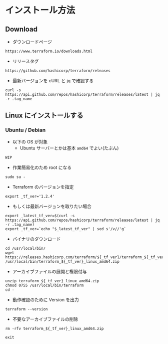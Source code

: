 # インストール方法

## Download

+ ダウンロードページ

```
https://www.terraform.io/downloads.html
```

+ リリースタグ

```
https://github.com/hashicorp/terraform/releases
```

+ 最新バージョンを cURL と jq で確認する

```
curl -s https://api.github.com/repos/hashicorp/terraform/releases/latest | jq -r .tag_name
```

## Linux にインストールする

### Ubuntu / Debian

+ 以下の OS が対象
  + Ubuntu サーバーとかは基本 `amd64` でよい(たぶん)

```
WIP
```

+ 作業簡易化のため root になる

```
sudo su -
```

+ Terraform のバージョンを指定

```
export _tf_ver='1.2.4'
```

+ もしくは最新バージョンを取りたい場合

```
export _latest_tf_ver=$(curl -s https://api.github.com/repos/hashicorp/terraform/releases/latest | jq -r .tag_name)
export _tf_ver=`echo "$_latest_tf_ver" | sed s'/v//'g`
```

+ バイナリのダウンロード

```
cd /usr/local/bin/
wget https://releases.hashicorp.com/terraform/${_tf_ver}/terraform_${_tf_ver}_linux_amd64.zip /usr/local/bin/terraform_${_tf_ver}_linux_amd64.zip
```

+ アーカイブファイルの展開と権限付与

```
unzip terraform_${_tf_ver}_linux_amd64.zip
chmod 0755 /usr/local/bin/terraform
cd -
```

+ 動作確認のために Version を出力

```
terraform --version
```

+ 不要なアーカイブファイルの削除

```
rm -rfv terraform_${_tf_ver}_linux_amd64.zip
```
```
exit
```
